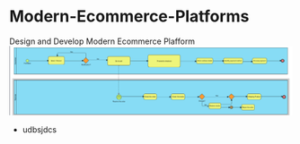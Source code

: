 # Modern-Ecommerce-Platforms
Design and Develop Modern Ecommerce Plafform
![Digram img](img/d1.png)

- udbsjdcs
